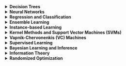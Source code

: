 <details>
<summary>
<b>Decision Trees</b>
<br>
</summary>

## What are Decision Trees?
Decision trees are a popular and easy-to-understand machine learning algorithm used for both classification and regression tasks. They work by recursively splitting the input data into subsets based on the values of the input features, and then making a decision based on the majority class or average value in each subset.

### Advantages of Decision Trees
    a. Interpretability: Decision trees are simple to understand and interpret, making them ideal for situations where transparency and explainability are important.

    b. Handling of both numerical and categorical data: Decision trees can handle both continuous and discrete input features, simplifying the preprocessing steps.

    c. Non-parametric: Decision trees are non-parametric, meaning they make no assumptions about the underlying distribution of the data, which can be advantageous when dealing with non-linear relationships.

    d. Handling missing values: Decision trees can handle missing data gracefully by using surrogate splits, which enable them to continue building the tree even when data is incomplete.

### Disadvantages of Decision Trees
    a. Overfitting: Decision trees are prone to overfitting, especially when the tree is deep. This can be mitigated by pruning techniques or setting a maximum depth.

    b. Sensitivity to small changes in data: Decision trees can be sensitive to small changes in the training data, which may result in entirely different trees being built.

    c. Greedy algorithm: The splitting criteria used in decision trees are based on a greedy algorithm, meaning they optimize for the best split at each step, which may not lead to the globally optimal tree.

## Limitations of Related Algorithms
    a. Random Forests: A popular ensemble method that builds multiple decision trees and combines their predictions. While it reduces overfitting and increases accuracy, it sacrifices interpretability, as the ensemble model becomes harder to interpret than a single decision tree.

    b. Gradient Boosted Machines (GBMs): Another ensemble method that builds decision trees sequentially, where each tree tries to correct the errors made by the previous one. GBMs can achieve high accuracy but can be more prone to overfitting, and they require careful tuning of hyperparameters. Additionally, they also sacrifice interpretability.

Decision trees are a versatile and interpretable machine learning algorithm, suitable for a variety of tasks. However, they can suffer from overfitting and sensitivity to small changes in data. Ensemble methods like Random Forests and GBMs help mitigate some of these issues but come with their own limitations, such as reduced interpretability and increased complexity.
</details>

<details>
<summary>
<b>Neural Networks</b>
</summary>

# What are Neural Networks?
Neural networks are a class of machine learning models inspired by the structure and function of biological neural networks. They consist of interconnected layers of artificial neurons, which are used to model complex relationships between input features and output predictions. Neural networks can be used for a wide range of tasks, including classification, regression, and unsupervised learning.

### Advantages of Neural Networks
    a. Universal approximators: Neural networks have the capability to approximate any continuous function, given a sufficiently large number of neurons and layers.

    b. Handling large-scale data: Neural networks can effectively handle large datasets and high-dimensional input spaces, making them suitable for tasks like image recognition and natural language processing.

    c. Robustness to noise: Neural networks can be robust to noise in the data, as they can learn to recognize patterns even when data is noisy or incomplete.

    d. Parallel processing: Neural networks can leverage the parallel processing capabilities of modern hardware (e.g., GPUs) to perform computations more efficiently.

### Disadvantages of Neural Networks
    a. Black-box models: Neural networks are often considered "black-box" models, as their inner workings can be difficult to interpret and explain, which may not be ideal in situations where transparency is important.

    b. Overfitting: Neural networks can be prone to overfitting, especially when they have a large number of parameters. This can be mitigated through techniques like regularization, early stopping, and dropout.

    c. Computational complexity: Training and deploying neural networks can be computationally expensive, especially for large models and datasets.

    d. Hyperparameter tuning: Neural networks often require careful tuning of hyperparameters (e.g., learning rate, network architecture, and activation functions), which can be time-consuming and challenging.

## Limitations of Related Algorithms
    a. Convolutional Neural Networks (CNNs): Specialized for grid-like data (e.g., images), CNNs utilize convolutional layers to learn local patterns. They achieve state-of-the-art performance in image recognition tasks, but their complexity and large number of parameters can make them resource-intensive to train and deploy.

    b. Recurrent Neural Networks (RNNs): Designed to handle sequential data (e.g., time series or text), RNNs can model temporal dependencies but can suffer from the vanishing or exploding gradient problem, which can make training challenging. Long Short-Term Memory (LSTM) and Gated Recurrent Unit (GRU) networks are variations of RNNs that help address this issue but may still be computationally expensive.

Neural networks are a powerful and versatile class of machine learning models capable of handling complex relationships and large-scale data. However, they have some drawbacks, including being black-box models, being prone to overfitting, and having high computational complexity. Specialized variants like CNNs and RNNs have their own limitations and may be more suitable for specific tasks.
</details>

<details>
<summary>
<b>Regression and Classification</b>
</summary>

# What are Regression and Classification?
Regression and classification are two fundamental types of supervised learning tasks in machine learning. In supervised learning, a model is trained using labeled data, where each data point has an associated target value or class label.

    a. Regression: Regression tasks involve predicting a continuous target variable based on input features. The goal is to learn the relationship between the input features and the target variable. Common regression algorithms include linear regression, ridge regression, and support vector regression.

    b. Classification: Classification tasks involve predicting the class label of an input data point based on its features. The goal is to learn the decision boundaries that separate different classes in the feature space. Common classification algorithms include logistic regression, k-nearest neighbors, and support vector machines.

### Advantages of Regression and Classification
    a. Wide applicability: Regression and classification are applicable to a broad range of problems and domains, from predicting house prices to diagnosing medical conditions.

    b. Simple to complex models: Both regression and classification tasks can be approached with a variety of models, ranging from simple linear models to complex deep learning architectures, depending on the problem and data.

    c. Interpretability: Many regression and classification algorithms, such as linear and logistic regression, offer interpretable models that can provide insights into the relationships between input features and target variables.

### Disadvantages of Regression and Classification
    a. Feature engineering: Effective regression and classification models may require careful feature engineering, which involves selecting, transforming, and combining input features to improve model performance.

    b. Imbalanced data: Classification tasks with imbalanced class distributions can lead to poor model performance, as the model may be biased towards the majority class. Techniques such as resampling or cost-sensitive learning can help address this issue.

    c. Assumptions: Some regression and classification algorithms make assumptions about the underlying data distribution, linearity, or independence of features. Violating these assumptions may lead to poor model performance.

## Limitations of Related Algorithms
    a. Linear regression: Assumes a linear relationship between input features and the target variable, which may not hold for more complex relationships.

    b. Logistic regression: Assumes that the log-odds of the target variable are linearly related to the input features, which may not hold for more complex decision boundaries.

    c. k-nearest neighbors: Sensitive to the choice of the number of neighbors (k) and distance metric, and can be computationally expensive for large datasets.

Regression and classification are fundamental supervised learning tasks with wide applicability across various domains. While they have some disadvantages, such as the need for feature engineering and potential issues with imbalanced data, they can be approached with a variety of models that offer varying levels of complexity and interpretability. The choice of algorithm depends on the specific problem, data, and desired level of model complexity.
</details>

<details>
<summary>
<b>Ensemble Learning</b>
</summary>

# What is Ensemble Learning?
Ensemble learning is a machine learning technique that combines multiple models (called base learners) to improve predictive performance. The idea is that the combined predictions of several models are often more accurate and robust than the prediction of a single model. Common ensemble learning methods include bagging, boosting, and stacking.

### Advantages of Ensemble Learning
    a. Improved accuracy: Ensemble methods often yield higher accuracy than individual models, as they can capture diverse patterns in the data and reduce the likelihood of overfitting.

    b. Robustness: By combining the predictions of multiple models, ensemble methods can be more robust to noise, outliers, and model-specific errors.

    c. Handling diverse data: Ensemble learning can effectively handle diverse datasets, as each base learner can be trained on a specific subset of data or focus on a particular aspect of the problem.

    d. Flexibility: Ensemble methods can combine different types of models, allowing for the exploration of various model architectures and the incorporation of domain-specific knowledge.

### Disadvantages of Ensemble Learning
    a. Increased complexity: Ensemble methods typically require training multiple models, which can lead to increased computational complexity and longer training times.

    b. Reduced interpretability: Ensembles of multiple models are generally less interpretable than individual models, making it more challenging to understand and explain the decision-making process.

    c. Hyperparameter tuning: Ensemble learning methods often involve additional hyperparameters (e.g., the number of base learners or the combination strategy), which may require careful tuning for optimal performance.

### Limitations of Related Algorithms
    a. Bagging (Bootstrap Aggregating): Bagging reduces variance by averaging the predictions of multiple base learners, each trained on a random subset of the data with replacement. While it can improve the stability and accuracy of unstable models like decision trees, it may not be as effective with more stable models or when dealing with high bias.

    b. Boosting: Boosting is an iterative process that combines multiple weak learners into a strong learner by assigning weights to the training instances and updating them at each iteration. Boosting can achieve high accuracy but can be more prone to overfitting, especially when using complex base learners, and requires careful tuning of hyperparameters.

    c. Stacking: Stacking combines the predictions of multiple base learners using another model (called a meta-learner) trained on their outputs. The performance of stacking depends on the choice of base learners and the meta-learner, and the method can be computationally expensive.

Ensemble learning is a powerful technique that combines multiple models to improve predictive performance and robustness. However, it has some disadvantages, such as increased complexity and reduced interpretability. The choice of ensemble method depends on the specific problem, data, and desired trade-offs between accuracy and complexity.
</details>

<details>
<summary>
<b>Instance-based Learning</b>
</summary>

# What is Instance-based Learning?
Instance-based learning, also known as memory-based learning or lazy learning, is a family of machine learning algorithms that make predictions based on the similarity between a new input instance and the instances in the training dataset. Instead of constructing an explicit model during the training phase, instance-based learners store the training instances in memory and use them to make predictions on new data. One popular instance-based learning algorithm is k-Nearest Neighbors (k-NN).

### Advantages of Instance-based Learning
    a. Easy implementation: Instance-based learning algorithms, such as k-NN, are relatively simple to implement and understand.

    b. Adaptive: Instance-based learners can adapt to new data easily, as they do not require retraining of the entire model when new instances are added.

    c. Non-parametric: Instance-based learning is non-parametric, meaning it makes no assumptions about the underlying data distribution, which can be advantageous when dealing with non-linear relationships.

    d. Handling noisy data: Instance-based learning can be robust to noisy data, as the influence of noise can be reduced by averaging the predictions of multiple neighbors.

### Disadvantages of Instance-based Learning
    a. Computationally expensive: Instance-based learning can be computationally expensive, especially for large datasets, as it requires calculating the distance between the new instance and all stored instances to make a prediction.

    b. Sensitive to the choice of distance metric and parameters: The performance of instance-based learning algorithms can be highly dependent on the choice of distance metric and parameters (e.g., the number of neighbors in k-NN).

    c. Memory requirements: Since instance-based learning algorithms store the entire training dataset in memory, they can have high memory requirements, especially for large datasets.

    d. Curse of dimensionality: Instance-based learning methods can suffer from the curse of dimensionality, as the distance metrics used become less meaningful in high-dimensional spaces. Dimensionality reduction techniques can help mitigate this issue.

### Limitations of Related Algorithms
    a. k-Nearest Neighbors: k-NN is sensitive to the choice of the number of neighbors (k) and the distance metric. It can be computationally expensive for large datasets and may require feature scaling or dimensionality reduction for optimal performance.

    b. Local Weighted Regression: Local weighted regression is an instance-based method for regression tasks that assigns weights to training instances based on their distance to the query point. It can adapt to local variations in the data but can be computationally expensive and sensitive to the choice of kernel and bandwidth.

Instance-based learning is a family of machine learning algorithms that make predictions based on the similarity between instances. They offer several advantages, such as easy implementation and adaptability to new data, but also have some disadvantages, including computational expense and sensitivity to distance metrics and parameters. The choice of instance-based learning algorithm depends on the specific problem, data, and desired trade-offs between computational efficiency and adaptability.
</details>

<details>
<summary>
<b>Kernel Methods and Support Vector Machines (SVMs)</b>
</summary>

# What are Kernel Methods and Support Vector Machines?
Kernel methods are a class of machine learning algorithms that employ kernel functions to implicitly transform input data into higher-dimensional spaces, enabling them to capture complex, non-linear relationships between input features and target variables. Support Vector Machines (SVMs) are a popular example of kernel methods, used for both classification and regression tasks.

Support Vector Machines (SVMs): SVMs are a supervised learning technique that constructs a decision boundary (or hyperplane) to separate different classes or predict target values. In the case of non-linearly separable data, SVMs employ kernel functions to map the input data into higher-dimensional spaces, where a linear decision boundary can be more easily found.

### Advantages of Kernel Methods and SVMs
    a. High accuracy: SVMs often achieve high accuracy in classification and regression tasks, especially when an appropriate kernel function is used.

    b. Robust to overfitting: SVMs are robust to overfitting, particularly in high-dimensional spaces, due to their objective of maximizing the margin between classes.

    c. Handling non-linear relationships: Kernel methods, including SVMs, can effectively handle non-linear relationships in data by mapping the input features to higher-dimensional spaces.

    d. Sparse solutions: The SVM solution relies on a subset of the training instances called support vectors, leading to sparse and computationally efficient representations.

### Disadvantages of Kernel Methods and SVMs
    a. Choice of kernel and parameters: The performance of kernel methods, including SVMs, is highly dependent on the choice of kernel function and its parameters. Finding the optimal kernel and parameters can be challenging and time-consuming.

    b. Scalability: SVMs can be computationally expensive for large datasets, as the training complexity scales with the number of support vectors, which can grow with the size of the dataset.

    c. Interpretability: SVMs, particularly with non-linear kernels, can be difficult to interpret and explain, as the decision boundary may not have a straightforward relationship with the input features.

### Limitations of Related Algorithms
    a. Kernel Ridge Regression: Kernel ridge regression is a kernelized version of ridge regression that can handle non-linear relationships. However, it can be computationally expensive for large datasets, as it requires the inversion of a kernel matrix.

    b. Kernel PCA: Kernel PCA is a non-linear dimensionality reduction technique that employs kernel functions to perform principal component analysis in higher-dimensional spaces. While it can capture non-linear relationships, it may require careful selection of the kernel function and its parameters.

Kernel methods and support vector machines are powerful techniques for handling complex, non-linear relationships in machine learning tasks. They offer high accuracy and robustness to overfitting but can be sensitive to the choice of kernel function and its parameters. Additionally, they may be computationally expensive for large datasets and may have reduced interpretability compared to linear models. The choice of kernel method or SVM depends on the specific problem, data, and desired trade-offs between accuracy, complexity, and interpretability.
</details>

<details>
<summary>
<b>Vapnik-Chervonenkis (VC) Machines</b>
</summary>

Vapnik-Chervonenkis (VC) Dimension
The VC dimension, named after Vladimir Vapnik and Alexey Chervonenkis, is a measure of the capacity or complexity of a model or hypothesis class in statistical learning theory. It is used to quantify the expressive power of a model, which is essential for understanding its ability to generalize to new data.

The VC dimension is defined as the largest number of data points that can be shattered (i.e., correctly separated or classified) by a model or hypothesis class. A higher VC dimension implies a more expressive and flexible model, which can fit more complex relationships in the data.

However, a high VC dimension can also lead to overfitting, as the model may capture noise in the training data instead of the underlying patterns. Balancing the VC dimension and the complexity of the model is crucial for achieving good generalization performance.
</details>

<details>
<summary>
<b>Supervised Learning</b>
</summary>

# What is Supervised Learning?
Supervised learning is a type of machine learning where a model is trained using a labeled dataset, which consists of input features and their corresponding target variables or class labels. The goal of supervised learning is to learn a mapping from input features to the target variable or class label, allowing the model to make accurate predictions on new, unseen data. Supervised learning can be further divided into two main categories: regression and classification.

    a. Regression: In regression tasks, the target variable is continuous, and the goal is to predict a numerical value based on input features. Examples include predicting house prices, stock prices, or temperatures.

    b. Classification: In classification tasks, the target variable is categorical, and the goal is to predict the class label of an input instance based on its features. Examples include spam email detection, handwritten digit recognition, or medical diagnosis.

### Advantages of Supervised Learning
    a. Predictive power: Supervised learning models can achieve high predictive accuracy on a wide range of problems, given a sufficient amount of labeled data and appropriate algorithm selection.

    b. Applicability: Supervised learning is applicable across diverse domains, from finance and healthcare to natural language processing and computer vision.

    c. Model interpretability: Some supervised learning algorithms, such as linear regression and decision trees, provide interpretable models that can reveal insights into the relationships between input features and target variables.

### Disadvantages of Supervised Learning
    a. Labeling effort: Supervised learning relies on labeled data, which can be time-consuming and costly to obtain, especially for large datasets or when domain expertise is required.

    b. Overfitting: Supervised learning models can overfit the training data, especially when the model complexity is high or the amount of training data is limited. Overfitting occurs when the model captures noise in the training data instead of the underlying patterns and generalizes poorly to new data.

    c. Imbalanced data: Classification tasks with imbalanced class distributions can lead to biased models that favor the majority class. Techniques such as resampling or cost-sensitive learning can be employed to address this issue.

Supervised learning is a widely applicable machine learning paradigm that learns from labeled data to make predictions on new, unseen data. It offers high predictive accuracy and can be applied across various domains. However, supervised learning has some disadvantages, such as the need for labeled data, the risk of overfitting, and potential issues with imbalanced data. The choice of supervised learning algorithm depends on the specific problem, the nature of the data, and the desired model complexity and interpretability.
</details>

<details>
<summary>
<b>Bayesian Learning and Inference</b>
</summary>

# What is Bayesian Learning and Inference?
Bayesian learning and inference is a probabilistic approach to machine learning and statistics based on Bayes' theorem. It provides a framework for updating beliefs and making predictions by incorporating new evidence in the form of observed data. Bayesian methods explicitly model the uncertainty in the parameters and predictions, which allows them to adapt as more data becomes available.

Bayes' theorem relates the conditional probabilities of the model parameters (or hypotheses) and the observed data:

`P(parameters | data) = (P(data | parameters) * P(parameters)) / P(data)`

where:
`P(parameters | data)` is the posterior probability, representing our updated belief about the parameters given the observed data.
`P(data | parameters)` is the likelihood, representing the probability of observing the data given the parameters.
`P(parameters)` is the prior probability, representing our initial belief about the parameters before observing the data.
`P(data)` is the marginal likelihood or evidence, representing the probability of the data across all possible parameter values.

### Advantages of Bayesian Learning and Inference
    a. Probabilistic interpretation: Bayesian methods provide a principled way to reason about uncertainty, offering probabilistic estimates of parameters and predictions.

    b. Adaptability: Bayesian models can adapt to new data as it becomes available, updating their beliefs and predictions accordingly.

    c. Incorporating prior knowledge: Bayesian methods allow for the incorporation of prior knowledge or domain expertise in the form of prior probabilities, which can improve predictions, especially when data is limited.

    d. Model comparison and selection: Bayesian methods can be used for model comparison and selection, by comparing the marginal likelihoods (or Bayesian factors) of different models.

### Disadvantages of Bayesian Learning and Inference
    a. Computational complexity: Bayesian methods can be computationally expensive, particularly for high-dimensional or complex models. Approximate inference techniques, such as Markov Chain Monte Carlo (MCMC) or Variational Inference, are often required to overcome this issue.

    b. Choice of prior: The choice of the prior distribution can be subjective and may influence the results, especially when the amount of data is limited. Uninformative or weakly informative priors are often used to minimize the impact of the prior on the posterior distribution.

### Limitations of Related Algorithms
    a. Bayesian networks: Bayesian networks are graphical models that represent probabilistic relationships among a set of variables. They can be used for reasoning and inference in uncertain domains but can become computationally expensive for large networks or when dealing with continuous variables.

    b. Naïve Bayes classifier: The naïve Bayes classifier is a simple Bayesian classifier based on the assumption of conditional independence between features given the class label. While it is computationally efficient and performs well in many cases, its strong independence assumption can lead to suboptimal performance when features are correlated.

Bayesian learning and inference is a probabilistic approach to machine learning and statistics that offers a principled way to reason about uncertainty, adapt to new data, and incorporate prior knowledge. However, Bayesian methods can be computationally expensive and may be sensitive to the choice of prior distribution. The choice of Bayesian algorithm depends on the specific problem, the nature of the data, and the desired trade-offs between computational efficiency and probabilistic interpretation.
</details>

<details>
<summary>
<b>Information Theory</b>
</summary>

# What is Information Theory?
Information theory, founded by Claude Shannon in 1948, is a branch of applied mathematics and electrical engineering that deals with the quantification, storage, and communication of information. The primary goal of information theory is to study the fundamental limits of data compression and reliable transmission of information across noisy channels. Some key concepts in information theory include entropy, mutual information, and channel capacity.

## Key Concepts in Information Theory
    a. Entropy: Entropy measures the amount of uncertainty or randomness in a random variable. It quantifies the average information content of the possible outcomes and provides a lower bound on the average number of bits needed to encode the outcomes. In the context of machine learning, entropy is often used as a measure of impurity or disorder in data, such as in decision tree algorithms.

    b. Mutual Information: Mutual information measures the amount of information shared between two random variables. It quantifies the reduction in uncertainty about one variable given the knowledge of the other variable. In machine learning, mutual information can be used for feature selection by identifying the most informative features with respect to the target variable.

    c. Channel Capacity: Channel capacity represents the maximum rate at which information can be reliably transmitted across a noisy communication channel, given the channel's noise characteristics. Shannon's channel capacity theorem states that reliable communication is possible as long as the transmission rate is below the channel capacity and an appropriate coding scheme is used.

### Applications of Information Theory in Machine Learning
    a. Feature selection: Information theoretic measures, such as mutual information, can be used to rank and select the most informative features for a given machine learning task.

    b. Model evaluation: Information theoretic criteria, like the Akaike Information Criterion (AIC) and Bayesian Information Criterion (BIC), can be used for model selection and evaluation by balancing model complexity and goodness of fit.

    c. Data compression: Information theory provides the foundation for lossless data compression algorithms, such as Huffman coding and arithmetic coding, which can be used to store and transmit data more efficiently.

    d. Deep learning: Concepts from information theory, like entropy and mutual information, have been applied to understand the behavior and optimization of deep neural networks.

Information theory is a field that focuses on the quantification, storage, and communication of information. Its key concepts, such as entropy, mutual information, and channel capacity, provide insights into the limits of data compression and reliable transmission. Information theory has several applications in machine learning, including feature selection, model evaluation, data compression, and deep learning.
</details>

<details>
<summary>
<b>Randomized Optimization</b>
</summary>

# What is Randomized Optimization?
Randomized optimization refers to a class of optimization algorithms that rely on random sampling or stochastic processes to find the global or near-global optima of an objective function. These algorithms are particularly useful for solving complex optimization problems where the objective function is non-convex, discontinuous, or has multiple local optima. Randomized optimization techniques can help overcome some of the limitations of deterministic optimization methods, such as getting trapped in local optima or being sensitive to the initial conditions.

## Examples of Randomized Optimization Algorithms
    a. Simulated Annealing: Simulated annealing is inspired by the annealing process in metallurgy, where a material is slowly cooled to reduce its defects and improve its structure. The algorithm explores the search space by accepting both improvements and occasional worsening moves, with the probability of accepting worsening moves decreasing over time. This allows the algorithm to escape local optima and explore the search space more effectively.

    b. Genetic Algorithms: Genetic algorithms are inspired by the process of natural selection and evolution. They maintain a population of candidate solutions and evolve it over time by applying genetic operators such as mutation, crossover, and selection. Genetic algorithms are useful for searching large, complex spaces and can be applied to a wide range of optimization problems.

    c. Particle Swarm Optimization: Particle swarm optimization is inspired by the social behavior of birds or fish in a flock or school. The algorithm maintains a swarm of particles, each representing a candidate solution, that move through the search space based on their own best position and the best position found by the entire swarm. The particles cooperatively explore the search space and converge towards the global optimum.

    d. Random Search: Random search is a simple stochastic optimization method that generates random samples within the search space and evaluates the objective function at those points. Although it lacks the guided exploration of more sophisticated algorithms, random search can be effective for some problems, particularly when combined with local search methods.

### Advantages of Randomized Optimization
    a. Exploration and exploitation: Randomized optimization algorithms balance exploration (searching the entire search space) and exploitation (focusing on promising areas), which can lead to more effective searches for global optima.

    b. Robustness to local optima: Randomized optimization methods are less likely to get trapped in local optima compared to deterministic methods, as they incorporate randomness to explore different areas of the search space.

    c. Flexibility: Randomized optimization algorithms can be applied to a wide range of optimization problems, including those with non-convex, discontinuous, or noisy objective functions.

### Disadvantages of Randomized Optimization
    a. Convergence speed: Randomized optimization methods can be slower to converge than deterministic methods, as they rely on random sampling or stochastic processes.

    b. Parameter tuning: Many randomized optimization algorithms have parameters that need to be tuned, such as the cooling schedule in simulated annealing or the mutation and crossover rates in genetic algorithms. Finding the optimal parameter settings can be challenging and time-consuming.

    c. No guarantee of finding the global optimum: Although randomized optimization methods are generally more robust to local optima than deterministic methods, they do not guarantee finding the global optimum in all cases.

Randomized optimization techniques provide a powerful approach to solving complex optimization problems by incorporating randomness and stochastic processes. They offer advantages such as robustness to local optima, flexibility, and a balance between exploration and exploitation. However, they may have slower convergence speeds and require parameter tuning. The choice of randomized optimization algorithm depends on the specific problem, the nature of the objective function, and the desired trade-offs between convergence speed and robustness to local optima.
</details>